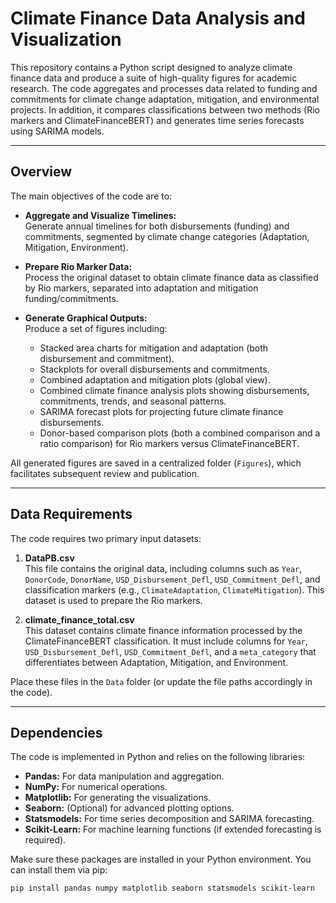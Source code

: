 # Climate Finance Data Analysis and Visualization

This repository contains a Python script designed to analyze climate finance data and produce a suite of high-quality figures for academic research. The code aggregates and processes data related to funding and commitments for climate change adaptation, mitigation, and environmental projects. In addition, it compares classifications between two methods (Rio markers and ClimateFinanceBERT) and generates time series forecasts using SARIMA models.

---

## Overview

The main objectives of the code are to:

- **Aggregate and Visualize Timelines:**  
  Generate annual timelines for both disbursements (funding) and commitments, segmented by climate change categories (Adaptation, Mitigation, Environment).

- **Prepare Rio Marker Data:**  
  Process the original dataset to obtain climate finance data as classified by Rio markers, separated into adaptation and mitigation funding/commitments.

- **Generate Graphical Outputs:**  
  Produce a set of figures including:
  - Stacked area charts for mitigation and adaptation (both disbursement and commitment).
  - Stackplots for overall disbursements and commitments.
  - Combined adaptation and mitigation plots (global view).
  - Combined climate finance analysis plots showing disbursements, commitments, trends, and seasonal patterns.
  - SARIMA forecast plots for projecting future climate finance disbursements.
  - Donor-based comparison plots (both a combined comparison and a ratio comparison) for Rio markers versus ClimateFinanceBERT.

All generated figures are saved in a centralized folder (`Figures`), which facilitates subsequent review and publication.

---

## Data Requirements

The code requires two primary input datasets:
1. **DataPB.csv**  
   This file contains the original data, including columns such as `Year`, `DonorCode`, `DonorName`, `USD_Disbursement_Defl`, `USD_Commitment_Defl`, and classification markers (e.g., `ClimateAdaptation`, `ClimateMitigation`). This dataset is used to prepare the Rio markers.

2. **climate_finance_total.csv**  
   This dataset contains climate finance information processed by the ClimateFinanceBERT classification. It must include columns for `Year`, `USD_Disbursement_Defl`, `USD_Commitment_Defl`, and a `meta_category` that differentiates between Adaptation, Mitigation, and Environment.

Place these files in the `Data` folder (or update the file paths accordingly in the code).

---

## Dependencies

The code is implemented in Python and relies on the following libraries:
- **Pandas:** For data manipulation and aggregation.
- **NumPy:** For numerical operations.
- **Matplotlib:** For generating the visualizations.
- **Seaborn:** (Optional) for advanced plotting options.
- **Statsmodels:** For time series decomposition and SARIMA forecasting.
- **Scikit-Learn:** For machine learning functions (if extended forecasting is required).

Make sure these packages are installed in your Python environment. You can install them via pip:

```bash
pip install pandas numpy matplotlib seaborn statsmodels scikit-learn

